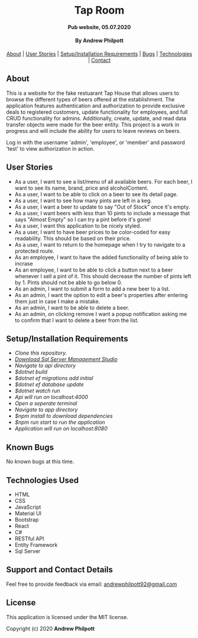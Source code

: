 <div align=center>

# Tap Room

#### Pub website, 05.07.2020

#### By **Andrew Philpott**

[About](#About) | [User Stories](#User-Stories) | [Setup/Installation Requirements](#Setup/Installation-Requirements) | [Bugs](#Known-Bugs) | [Technologies](#Technologies-Used) | [Contact](#Support-and-Contact-Details)

</div>

## About

This is a website for the fake restuarant Tap House that allows users to browse the different types of beers offered at the establishment. The application features authentication and authorization to provide exclusive deals to registered customers, update functionality for employees, and full CRUD functionality for admins. Additionally, create, update, and read data transfer objects were made for the beer entity. This project is a work in progress and will include the ability for users to leave reviews on beers.

Log in with the username 'admin', 'employee', or 'member' and password 'test' to view authorization in action.

## User Stories

- As a user, I want to see a list/menu of all available beers. For each beer, I want to see its name, brand, price and alcoholContent.
- As a user, I want to be able to click on a beer to see its detail page.
- As a user, I want to see how many pints are left in a keg.
- As a user, I want a beer to update to say "Out of Stock" once it's empty.
- As a user, I want beers with less than 10 pints to include a message that says "Almost Empty" so I can try a pint before it's gone!
- As a user, I want this application to be nicely styled.
- As a user, I want to have beer prices to be color-coded for easy readability. This should be based on their price.
- As a user, I want to return to the homepage when I try to navigate to a protected route.
- As an employee, I want to have the added functionality of being able
  to incrase
- As an employee, I want to be able to click a button next to a beer whenever I sell a pint of it. This should decrease the number of pints left by 1. Pints should not be able to go below 0.
- As an admin, I want to submit a form to add a new beer to a list.
- As an admin, I want the option to edit a beer's properties after entering them just in case I make a mistake.
- As an admin, I want to be able to delete a beer.
- As an admin, on clicking remove I want a popup notification asking me to confirm that I want to delete a beer from the list.

## Setup/Installation Requirements

- _Clone this repository._
- _[Download Sql Server Management Studio](https://docs.microsoft.com/en-us/sql/ssms/download-sql-server-management-studio-ssms?view=sql-server-ver15)_
- _Navigate to api directory_
- _\$dotnet build_
- _\$dotnet ef migrations add initial_
- _\$dotnet ef database update_
- _\$dotnet watch run_
- _Api will run on localhost:4000_
- _Open a seperate terminal_
- _Navigate to app directory_
- _\$npm install to download dependencies_
- _\$npm run start to run the application_
- _Application will run on localhost:8080_

## Known Bugs

No known bugs at this time.

## Technologies Used

- HTML
- CSS
- JavaScript
- Material UI
- Bootstrap
- React
- C#
- RESTful API
- Entity Framework
- Sql Server

## Support and Contact Details

Feel free to provide feedback via email: andrewphilpott92@gmail.com

## License

This application is licensed under the MIT license.

Copyright (c) 2020 **Andrew Philpott**
